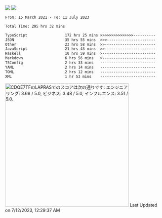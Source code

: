 <div>
  <img src="https://github-readme-stats.vercel.app/api?username=naporin0624&count_private=true&show_icons=true" />
  <img src="https://github-readme-stats.vercel.app/api/top-langs/?username=naporin0624&layout=compact&hide=css" />
  <!--START_SECTION:waka-->

```txt
From: 15 March 2021 - To: 11 July 2023

Total Time: 295 hrs 32 mins

TypeScript                 172 hrs 25 mins >>>>>>>>>>>>>>>----------   58.34 %
JSON                       35 hrs 55 mins  >>>----------------------   12.15 %
Other                      23 hrs 58 mins  >>-----------------------   08.11 %
JavaScript                 21 hrs 43 mins  >>-----------------------   07.35 %
Haskell                    10 hrs 59 mins  >------------------------   03.72 %
Markdown                   6 hrs 56 mins   >------------------------   02.35 %
TSConfig                   2 hrs 33 mins   -------------------------   00.87 %
YAML                       2 hrs 14 mins   -------------------------   00.76 %
TOML                       2 hrs 12 mins   -------------------------   00.75 %
XML                        1 hr 53 mins    -------------------------   00.64 %
```

<!--END_SECTION:waka-->
  
  <!--START_SECTION:lapras-card-->
<p ><a href="https://lapras.com/public/CDQE7TF" target="_blank" rel="noopener noreferrer"><img alt="CDQE7TFのLAPRASでのスコアは次の通りです: エンジニアリング: 3.69 / 5.0, ビジネス: 3.48 / 5.0, インフルエンス: 3.51 / 5.0." src="https://lapras-card-generator.vercel.app/api/svg?e=3.69&b=3.48&i=3.51&b1=%23232323&b2=%236d6d6d&i1=%23212121&i2=%23818181&l=ja" width="400" ></a>  
Last Updated on 7/12/2023, 12:29:37 AM</p>
<!--END_SECTION:lapras-card-->
</div>
